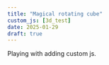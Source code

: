 ```yaml
---
title: "Magical rotating cube"
custom_js: [3d_test]
date: 2025-01-29
draft: true
---
```


Playing with adding custom js.
